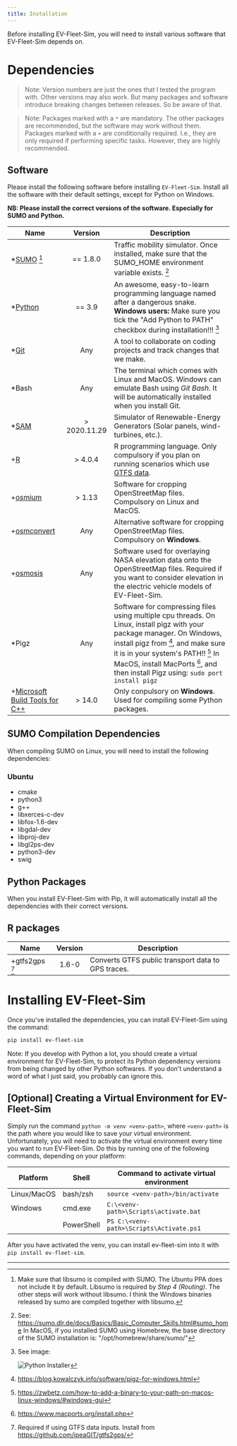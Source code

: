 ```yaml
---
title: Installation
---
```


Before installing EV-Fleet-Sim, you will need to install various software that EV-Fleet-Sim depends on.

Dependencies
============

> Note: Version numbers are just the ones that I tested the program with. Other 
> versions may also work. But many packages and software introduce breaking 
> changes between releases. So be aware of that.

> Note: Packages marked with a `*` are mandatory. The other packages are 
> recommended, but the software may work without them. Packages marked with a
> `+` are conditionally required. I.e., they are only required if performing 
> specific tasks. However, they are highly recommended.


Software
--------

Please install the following software before installing `EV-Fleet-Sim`. Install all the software with their default settings, except for Python on Windows.

**NB: Please install the correct versions of the software. Especially for SUMO and Python.**

| Name                                                                                         |                Version               | Description                                                                                                                                                                                                                                                                              |
|----------------------------------------------------------------------------------------------|:------------------------------------:|------------------------------------------------------------------------------------------------------------------------------------------------------------------------------------------------------------------------------------------------------------------------------------------|
| *[SUMO](https://www.eclipse.org/sumo/) [^1]                                                  | == 1.8.0 <!-- **OR** 1.14.1 [^7] --> | Traffic mobility simulator. Once installed, make sure that the SUMO_HOME environment variable exists. [^0]                                                                                                                                                                               |
| *[Python](https://www.python.org/)                                                           |                == 3.9                | An awesome, easy-to-learn programming language named after a dangerous snake. **Windows users:** Make sure you tick the "Add Python to PATH" checkbox during installation!!! [^5]                                                                                                        |
| *[Git](http://git-scm.com/)                                                                  |                  Any                 | A tool to collaborate on coding projects and track changes that we make.                                                                                                                                                                                                                 |
| *Bash                                                                                        |                  Any                 | The terminal which comes with Linux and MacOS. Windows can emulate Bash using *Git Bash*. It will be automatically installed when you install Git.                                                                                                                                       |
| *[SAM](https://sam.nrel.gov/)                                                                |             > 2020.11.29             | Simulator of Renewable-Energy Generators (Solar panels, wind-turbines, etc.).                                                                                                                                                                                                            |
| +[R](https://cran.r-project.org/)                                                            |                > 4.0.4               | R programming language. Only compulsory if you plan on running scenarios which use [GTFS data](https://gtfs.org/).                                                                                                                                                                       |
| +[osmium](https://osmcode.org/osmium-tool/)                                                  |                > 1.13                | Software for cropping OpenStreetMap files. Compulsory on Linux and MacOS.                                                                                                                                                                                                                |
| +[osmconvert](https://wiki.openstreetmap.org/wiki/Osmconvert)                                |                  Any                 | Alternative software for cropping OpenStreetMap files. Compulsory on **Windows**.                                                                                                                                                                                                        |
| +[osmosis](https://wiki.openstreetmap.org/wiki/Osmosis)                                      |                  Any                 | Software used for overlaying NASA elevation data onto the OpenStreetMap files. Required if you want to consider elevation in the electric vehicle models of EV-Fleet-Sim.                                                                                                                |
| *Pigz                                                                                        |                  Any                 | Software for compressing files using multiple cpu threads. On Linux, install pigz with your package manager. On Windows, install pigz from [^2], and make sure it is in your system's PATH!! [^3] In MacOS, install MacPorts [^4], and then install Pigz using: `sudo port install pigz` |
| +[Microsoft Build Tools for C++](https://visualstudio.microsoft.com/visual-cpp-build-tools/) |                > 14.0                | Only conpulsory on **Windows**. Used for compiling some Python packages.                                                                                                                                                                                                                 |

SUMO Compilation Dependencies
-----------------------------

When compiling SUMO on Linux, you will need to install the following dependencies:

### Ubuntu

- cmake 
- python3 
- g++ 
- libxerces-c-dev 
- libfox-1.6-dev 
- libgdal-dev 
- libproj-dev 
- libgl2ps-dev 
- python3-dev 
- swig  <!-- I think... -->


Python Packages
---------------

When you install EV-Fleet-Sim with Pip, it will automatically install all the dependencies with their correct versions.


R packages
----------

| Name           | Version | Description                                        |
|----------------|:-------:|----------------------------------------------------|
| +gtfs2gps [^6] |  1.6-0  | Converts GTFS public transport data to GPS traces. |


Installing EV-Fleet-Sim
=======================

Once you've installed the dependencies, you can install EV-Fleet-Sim using the command:

```sh
pip install ev-fleet-sim
```

Note: If you develop with Python a lot, you should create a virtual environment for EV-Fleet-Sim, to protect its Python dependency versions from being changed by other Python softwares. If you don't understand a word of what I just said, you probably can ignore this.

[Optional] Creating a Virtual Environment for EV-Fleet-Sim
----------------------------------------------------------

Simply run the command `python -m venv <venv-path>`, where `<venv-path>` is the path where you would like to save your virtual environment. Unfortunately, you will need to activate the virtual environment every time you want to run EV-Fleet-Sim. Do this by running one of the following commands, depending on your platform:

| Platform    | Shell      | Command to activate virtual environment  |
|-------------|------------|------------------------------------------|
| Linux/MacOS | bash/zsh   | `source <venv-path>/bin/activate`        |
| Windows     | cmd.exe    | `C:\<venv-path>\Scripts\activate.bat`    |
|             | PowerShell | `PS C:\<venv-path>\Scripts\Activate.ps1` |

After you have activated the venv, you can install ev-fleet-sim into it with `pip install ev-fleet-sim`.

---

[^0]: See: https://sumo.dlr.de/docs/Basics/Basic_Computer_Skills.html#sumo_home
      In MacOS, if you installed SUMO using Homebrew, the base directory of
      the SUMO installation is: "/opt/homebrew/share/sumo/"

[^1]: Make sure that libsumo is compiled with SUMO. The Ubuntu PPA does not 
      include it by default. Libsumo is required by *Step 4 (Routing)*. The 
      other steps will work without libsumo. I think the Windows binaries 
      released by sumo are compiled together with libsumo.

[^2]: https://blog.kowalczyk.info/software/pigz-for-windows.html

[^3]: https://zwbetz.com/how-to-add-a-binary-to-your-path-on-macos-linux-windows/#windows-gui

[^4]: https://www.macports.org/install.php

[^5]: See image:
    
      ![Python Installer]({{site.baseurl}}/assets/images/docs/python_installation.png)

[^6]: Required if using GTFS data inputs. Install from 
      https://github.com/ipeaGIT/gtfs2gps/

<!-- [^7]: It is recommended to install v.1.14.1, as it includes a new and improved electric vehicle model. If you want to run the older "Kurzheivel" simulation model, install v.1.8.0. Whichever version of SUMO you install, make sure that the Python package, `libsumo` is also the same version (e.g. by running `pip install libsumo==1.14.1` if you have installed Sumo 1.14.1). -->
